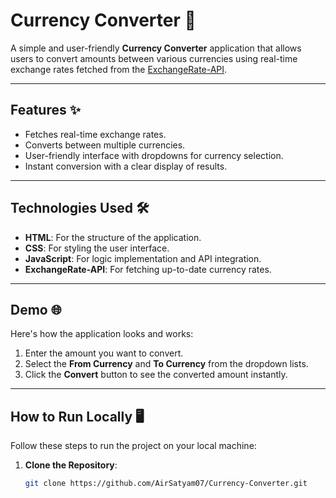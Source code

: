 # Currency Converter 💱

A simple and user-friendly **Currency Converter** application that allows users to convert amounts between various currencies using real-time exchange rates fetched from the [ExchangeRate-API](https://www.exchangerate-api.com/).

---

## Features ✨
- Fetches real-time exchange rates.
- Converts between multiple currencies.
- User-friendly interface with dropdowns for currency selection.
- Instant conversion with a clear display of results.

---

## Technologies Used 🛠
- **HTML**: For the structure of the application.
- **CSS**: For styling the user interface.
- **JavaScript**: For logic implementation and API integration.
- **ExchangeRate-API**: For fetching up-to-date currency rates.

---

## Demo 🌐
Here's how the application looks and works:

1. Enter the amount you want to convert.
2. Select the **From Currency** and **To Currency** from the dropdown lists.
3. Click the **Convert** button to see the converted amount instantly.

---

## How to Run Locally 🖥️
Follow these steps to run the project on your local machine:

1. **Clone the Repository**:
   ```bash
   git clone https://github.com/AirSatyam07/Currency-Converter.git
